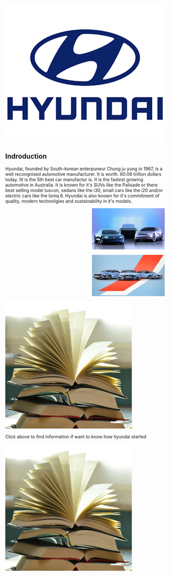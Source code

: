 <!DOCTYPE html>
<html>
<body>

<p align="center">
<img src="hyundai.png" width="500 height="500"/>


<h2 align="left"> Indroduction </h2>
<p align="left"> Hyundai, founded by  South-korean enterpuneur Chung ju yung in 1967, is a well recongnised automotive manufacturer. It is worth. 60.06 trillion dollars today. ItI is the 5th best car manufactur is. It is the fastest growing automotive in Australia. It is known for it's SUVs like the Palisade or there best selling model tuscon, sedans like the i30, small cars like the i20  and/or electric cars like the Ioniq 6. Hyundai is also known for it's commitment of quality, modern technoligies and sustainability in it's models. </p>
<p align="right">
<img src="hundaui.jpg" width="230" height="130"/>
<p align="right">
<img src="download.jpg" width="230" height="130"/>




<a href="https://github.com/yug233/Advirtisement-for-Hyundai/blob/main/README.md"><img src="pexels-pixabay-159866.jpg" alt="what you want audio descriptions to call it" style="width:400px;height:400px;"></a>
<p align="left"> Click above to find information if want to know how hyundai started </p>





<a href="https://github.com/yug233/Who-is-Chung-Ju-Yung"><img src="pexels-pixabay-159866.jpg" alt="what you want audio descriptions to call it" style="width:400px;height:400px;"></a>

